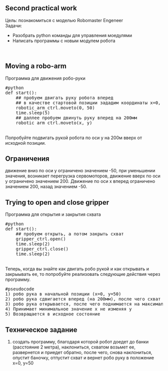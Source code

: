 ## Second practical work
Цель: познакомиться с моделью Robomaster Engeneer <br>
Задачи: <br>
- Разобрать python команды для управления моедулями 
- Написать программы с новым модулем робота
<br>

## Moving a robo-arm
Программа для движения робо-руки<br>
<pre>
#python
def start():
    ## пробуем двигать руку робота вперед
    ## в качестве стартовой позиции зададим координаты x=0, y=50
    robotic_arm_ctrl.moveto(0, 50)
    time.sleep(5)
    ## даллее пробуем двинуть руку вперед на 200мм
    robotic_arm_ctrl.moveto(x, y)
</pre>
<br>
Попробуйте подвигать рукой робота по оси y на 200м вверх от исходной позиции.<br> 

## Ограничения
движение вниз по оси y ограничено значением -50, при уменьшении значения, возникает перегрузка сервомоторов, движение вверх по оси y ограничено значением 200.
Движение по оси x вперед ограничено значением 200, назад значением -50.
<br>


## Trying to open and close gripper
Программа для открытия и закрытия схвата
<pre>
#python
def start():
    ## пробуем открыть, а потом закрыть схват
    gripper_ctrl.open()
    time.sleep(2)
    gripper_ctrl.close()
    time.sleep(2)
</pre>
<br>
Теперь, когда вы знайте как двигать робо рукой и как открывать и закрыывать ее, то попробуйте реализовать следующие действия через программу.
<pre>
#pseudocode
1) робо рука в начальной позиции (x=0, y=50)
2) робо рука сдвигается вперед (на 200мм), после чего схват открывается и закрывается, потом рука опускается до самого низа 
3) робо рука открывается, после чего поднимается на максимальную величену по оси y. 
4) Принимает минимальное значение x не изменяя y
5) Возвращается в исходное состояние
</pre>


## Техническое задание
1) создать программу, благодаря которой робот доедет до банки (расстояние 2 метра), наклониться, схватом возьмет ее, развернется и приедет обратно, после чего, снова наклониться, опустит баночку, отпустит схват и вернет робо руку в положение x=0, y=50



